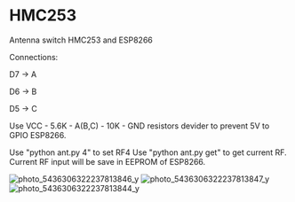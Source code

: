 # HMC253
Antenna switch HMC253 and ESP8266

Connections: 

D7 -> A

D6 -> B

D5 -> C

Use VCC - 5.6K - A(B,C) - 10K - GND resistors devider to prevent 5V to GPIO ESP8266.

Use "python ant.py 4" to set RF4
Use "python ant.py get" to get current RF.
Current RF input will be save in EEPROM of ESP8266.

![photo_5436306322237813846_y](https://github.com/user-attachments/assets/c0924e4d-7d35-4de0-b259-3f83bff1786d)
![photo_5436306322237813847_y](https://github.com/user-attachments/assets/66f4a2ea-b092-42a5-b9d3-813c68119c4e)
![photo_5436306322237813844_y](https://github.com/user-attachments/assets/fe8a308e-a9cc-45d2-8d19-c8ed4fe604c9)
